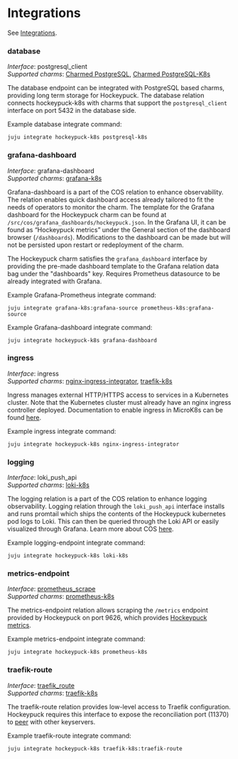# Integrations

See [Integrations](https://charmhub.io/hockeypuck-k8s/integrations).

### database

_Interface_: postgresql_client    
_Supported charms_: [Charmed PostgreSQL](https://charmhub.io/postgresql), [Charmed PostgreSQL-K8s](https://charmhub.io/postgresql-k8s)

The database endpoint can be integrated with PostgreSQL based charms, providing long term storage for Hockeypuck.
The database relation connects hockeypuck-k8s with charms that support the `postgresql_client` interface on port 5432
in the database side.

Example database integrate command: 
```
juju integrate hockeypuck-k8s postgresql-k8s
```

### grafana-dashboard

_Interface_: grafana-dashboard  
_Supported charms_: [grafana-k8s](https://charmhub.io/grafana-k8s)

Grafana-dashboard is a part of the COS relation to enhance observability.
The relation enables quick dashboard access already tailored to fit the needs of
operators to monitor the charm. The template for the Grafana dashboard for the
Hockeypuck charm can be found at `/src/cos/grafana_dashboards/hockeypuck.json`.
In the Grafana UI, it can be found as “Hockeypuck metrics” under the General section of the 
dashboard browser (`/dashboards`). Modifications to the dashboard can be made but will not be 
persisted upon restart or redeployment of the charm.

The Hockeypuck charm satisfies the `grafana_dashboard` interface by providing the 
pre-made dashboard template to the Grafana relation data bag under the "dashboards" key. 
Requires Prometheus datasource to be already integrated with Grafana.

Example Grafana-Prometheus integrate command: 
```
juju integrate grafana-k8s:grafana-source prometheus-k8s:grafana-source
```  
Example Grafana-dashboard integrate command: 
```
juju integrate hockeypuck-k8s grafana-dashboard
```

### ingress

_Interface_: ingress  
_Supported charms_: [nginx-ingress-integrator](https://charmhub.io/nginx-ingress-integrator), [traefik-k8s](https://charmhub.io/traefik-k8s)

Ingress manages external HTTP/HTTPS access to services in a Kubernetes cluster.
Note that the Kubernetes cluster must already have an nginx ingress controller deployed. 
Documentation to enable ingress in MicroK8s can be found 
[here](https://microk8s.io/docs/addon-ingress).

Example ingress integrate command: 
```
juju integrate hockeypuck-k8s nginx-ingress-integrator
```

### logging

_Interface_: loki_push_api  
_Supported charms_: [loki-k8s](https://charmhub.io/loki-k8s)

The logging relation is a part of the COS relation to enhance logging observability.
Logging relation through the `loki_push_api` interface installs and runs promtail which ships the
contents of the Hockeypuck kubernetes pod logs to Loki.
This can then be queried through the Loki API or easily visualized through Grafana. Learn more about COS
[here](https://charmhub.io/topics/canonical-observability-stack).

Example logging-endpoint integrate command: 
```
juju integrate hockeypuck-k8s loki-k8s
```

### metrics-endpoint

_Interface_: [prometheus_scrape](https://charmhub.io/interfaces/prometheus_scrape-v0)  
_Supported charms_: [prometheus-k8s](https://charmhub.io/prometheus-k8s)

The metrics-endpoint relation allows scraping the `/metrics` endpoint provided by Hockeypuck
on port 9626, which provides [Hockeypuck metrics](https://charmhub.io/hockeypuck-k8s/docs/reference-metrics). 

Example metrics-endpoint integrate command: 
```
juju integrate hockeypuck-k8s prometheus-k8s
```

### traefik-route

_Interface_: [traefik_route](https://charmhub.io/traefik-k8s/integrations#traefik-route)  
_Supported charms_: [traefik-k8s](https://charmhub.io/traefik-k8s)

The traefik-route relation provides low-level access to Traefik configuration. Hockeypuck requires 
this interface to expose the reconciliation port (11370) to [peer](https://hockeypuck.io/configuration.html#:~:text=1.4.-,Recon,-Hockeypuck%20supports%20the) with other keyservers.

Example traefik-route integrate command: 
```
juju integrate hockeypuck-k8s traefik-k8s:traefik-route
```

